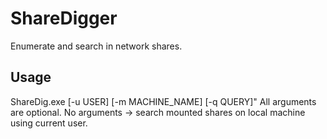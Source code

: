 # ShareDigger
Enumerate and search in network shares. 

## Usage
ShareDig.exe [-u USER] [-m MACHINE_NAME] [-q QUERY]"
All arguments are optional. No arguments -> search mounted shares on local machine using current user.
